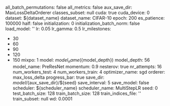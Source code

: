all_batch_permutations: false
all_metrics: false
aux_save_dir: MaxLossDeltaOrderer
classes_subset: null
cuda: true
cuda_device: 0
dataset: ${dataset_name}
dataset_name: CIFAR-10
epoch: 200
es_patience: 100000
half: false
initialization: 0
initialization_batch_norm: false
load_model: ''
lr: 0.05
lr_gamma: 0.5
lr_milestones:
- 30
- 60
- 90
- 120
- 150
mixpo: 1
model: ${model_name}(${model_depth})
model_depth: 56
model_name: PreResNet
momentum: 0.9
nesterov: true
nr_attempts: 16
num_workers_test: 4
num_workers_train: 4
optimizer_name: sgd
orderer: max_loss_delta
progress_bar: true
save_dir: ${model}/${aux_save_dir}/${seed}
save_interval: 5
save_model: false
scheduler: ${scheduler_name}
scheduler_name: MultiStepLR
seed: 0
test_batch_size: 128
train_batch_size: 128
train_indices_file: ''
train_subset: null
wd: 0.0001
